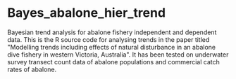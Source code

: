 # Bayes_abalone_hier_trend
Bayesian trend analysis for abalone fishery independent and dependent data.
This is the R source code for analysing trends in the paper titled "Modelling trends including effects of natural disturbance in an abalone dive fishery in western Victoria, Australia".
It has been tested on underwater survey transect count data of abalone populations and commercial catch rates of abalone.
